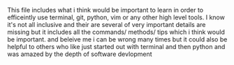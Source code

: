 This file includes what i think would be important to learn in order to efficeintly use terminal, git, python, vim or
any other high level tools.
I know it's not all inclusive and their are several of very important details are missing but it includes all the commands/ methods/ tips which i think would be important.
and beleive me i can be wrong many times
but it could also be helpful to others who like just started out with terminal and then python and was amazed by the depth of software devlopment